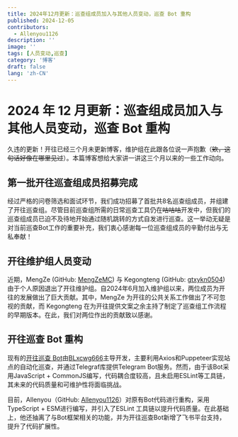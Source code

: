 ```yaml
---
title: 2024年12月更新：巡查组成员加入与其他人员变动，巡查 Bot 重构
published: 2024-12-05
contributors:
  - Allenyou1126
description: ''
image: ''
tags: [人员变动,巡查]
category: '博客'
draft: false 
lang: 'zh-CN'
---
```


# 2024 年 12 月更新：巡查组成员加入与其他人员变动，巡查 Bot 重构

久违的更新！开往已经三个月未更新博客，维护组在此跟各位说一声抱歉（~~欸，这句话好像在哪里见过~~）。本篇博客想给大家讲一讲这三个月以来的一些工作动向。

## 第一批开往巡查组成员招募完成

经过严格的问卷筛选和面试环节，我们成功招募了首批共8名巡查组成员，并组建了开往巡查组。尽管目前巡查组所需的日常巡查工具仍在~~咕咕咕~~开发中，但我们的巡查组成员已迫不及待地开始通过随机跳转的方式自发进行巡查。这一举动无疑是对当前巡查Bot工作的重要补充，我们衷心感谢每一位巡查组成员的辛勤付出与无私奉献！

## 开往维护组人员变动

近期，MengZe (GitHub: [MengZeMC](https://github.com/MengZeMC)) 与 Kegongteng (GitHub: [gtxykn0504](https://github.com/gtxykn0504)) 由于个人原因退出了开往维护组。自2024年6月加入维护组以来，两位成员为开往的发展做出了巨大贡献。其中，MengZe 为开往的公共关系工作做出了不可忽视的贡献，而 Kegongteng 在为开往提供文案之余主持了制定了巡查组工作流程的早期版本。在此，我们对两位作出的贡献致以感谢。

## 开往巡查 Bot 重构

现有的[开往巡查 Bot](https://github.com/travellings-link/travellings-bot)由[BLxcwg666](https://github.com/BLxcwg666)主导开发，主要利用Axios和Puppeteer实现站点的自动化巡查，并通过Telegraf库提供Telegram Bot服务。然而，由于该Bot采用JavaScript + CommonJS编写，代码耦合度较高，且未启用ESLint等工具链，其未来的代码质量和可维护性将面临挑战。

目前，Allenyou（GitHub: [Allenyou1126](https://github.com/Allenyou1126)）对原有Bot代码进行重构，采用TypeScript + ESM进行编写，并引入了ESLint 工具链以提升代码质量。在此基础上，他还抽离了与Bot框架相关的功能，并为开往巡查Bot新增了飞书平台支持，提升了代码扩展性。
